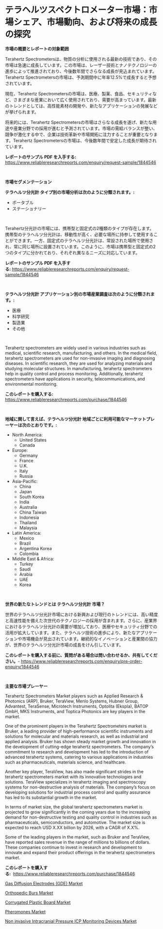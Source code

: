 <p><h1>テラヘルツスペクトロメーター市場：市場シェア、市場動向、および将来の成長の探究</h1></p><p><strong>市場の概要とレポートの対象範囲</strong></p>
<p><p>Terahertz Spectrometersは、物質の分析に使用される最新の技術であり、その市場は急速に成長しています。この市場は、レーザー技術とナノテクノロジーの進歩によって推進されており、今後数年間でさらなる成長が見込まれています。Terahertz Spectrometersの市場は、予測期間中に年率12.5%で成長すると予想されています。</p><p>現在、Terahertz Spectrometersの市場は、医療、製薬、食品、セキュリティなど、さまざまな産業において広く使用されており、需要が高まっています。最新のトレンドとしては、高性能素材の開発や、新たなアプリケーションの発展などが挙げられます。</p><p>将来的には、Terahertz Spectrometersの市場はさらなる成長を遂げ、新たな用途や産業分野での採用が進むと予測されています。市場の需給バランスが整い、競争が激化する中で、企業は技術革新や市場開拓に注力することが重要となります。Terahertz Spectrometersの市場は、今後数年間で安定した成長が期待されています。</p></p>
<p><strong>レポートのサンプル PDF を入手する:</strong> <a href="https://www.reliableresearchreports.com/enquiry/request-sample/1844546">https://www.reliableresearchreports.com/enquiry/request-sample/1844546</a></p>
<p>&nbsp;</p>
<p><strong>市場セグメンテーション</strong></p>
<p><strong>テラヘルツ分光計 タイプ別の市場分析は次のように分類されます。:</strong></p>
<p><ul><li>ポータブル</li><li>ステーショナリー</li></ul></p>
<p>&nbsp;</p>
<p><p>Terahertz分光計の市場には、携帯型と固定式の2種類のタイプが存在します。携帯型のテラヘルツ分光計は、移動性が高く、必要な場所に持参して使用することができます。一方、固定式のテラヘルツ分光計は、常設された場所で使用され、常に同じ場所に設置されています。このように、市場は携帯型と固定式の2つのタイプに分かれており、それぞれ異なるニーズに対応しています。</p></p>
<p><strong>レポートのサンプル PDF を入手する:</strong>&nbsp;<a href="https://www.reliableresearchreports.com/enquiry/request-sample/1844546">https://www.reliableresearchreports.com/enquiry/request-sample/1844546</a></p>
<p>&nbsp;</p>
<p><strong> テラヘルツ分光計 アプリケーション別の市場産業調査は次のように分類されます。:</strong></p>
<p><ul><li>医療</li><li>科学研究</li><li>製造業</li><li>その他</li></ul></p>
<p>&nbsp;</p>
<p><p>Terahertz spectrometers are widely used in various industries such as medical, scientific research, manufacturing, and others. In the medical field, terahertz spectrometers are used for non-invasive imaging and diagnosing diseases. In scientific research, they are used for analyzing materials and studying molecular structures. In manufacturing, terahertz spectrometers help in quality control and process monitoring. Additionally, terahertz spectrometers have applications in security, telecommunications, and environmental monitoring.</p></p>
<p><strong>このレポートを購入する:</strong>&nbsp; <a href="https://www.reliableresearchreports.com/purchase/1844546">https://www.reliableresearchreports.com/purchase/1844546</a></p>
<p>&nbsp;</p>
<p><strong>地域に関して言えば、テラヘルツ分光計 地域ごとに利用可能なマーケットプレーヤーは次のとおりです。:</strong></p>
<p><ul>
    <li>
        North America:
        <ul>
            <li>United States</li>
            <li>Canada</li>
        </ul>
    </li>
    <li>
        Europe:
        <ul>
            <li>Germany</li>
            <li>France</li>
            <li>U.K.</li>
            <li>Italy</li>
            <li>Russia</li>
        </ul>
    </li>
    <li>
        Asia-Pacific:
        <ul>
            <li>China</li>
            <li>Japan</li>
            <li>South Korea</li>
            <li>India</li>
            <li>Australia</li>
            <li>China Taiwan</li>
            <li>Indonesia</li>
            <li>Thailand</li>
            <li>Malaysia</li>
        </ul>
    </li>
    <li>
        Latin America:
        <ul>
            <li>Mexico</li>
            <li>Brazil</li>
            <li>Argentina Korea</li>
            <li>Colombia</li>
        </ul>
    </li>
    <li>
        Middle East & Africa:
        <ul>
            <li>Turkey</li>
            <li>Saudi</li>
            <li>Arabia</li>
            <li>UAE</li>
            <li>Korea</li>
        </ul>
    </li>
    </ul></p>
<p>&nbsp;</p>
<p><strong>世界の新たなトレンドとは テラヘルツ分光計 市場？</strong></p>
<p><p>世界のテラヘルツ分光計市場における新興および現行のトレンドには、高い精度と高速性能を備えた次世代のテクノロジーの採用が含まれます。さらに、産業界におけるテラヘルツ分光計の需要が増加しており、医療やセキュリティ分野での活用が拡大しています。また、テラヘルツ技術の進歩により、新たなアプリケーションや市場機会が見出されています。継続的なイノベーションと産業間の協力が、世界のテラヘルツ分光計市場の成長をけん引しています。</p></p>
<p><strong>このレポートを購入する前に、質問がある場合は問い合わせるか、共有してください。</strong>- <a href="https://www.reliableresearchreports.com/enquiry/pre-order-enquiry/1844546">https://www.reliableresearchreports.com/enquiry/pre-order-enquiry/1844546</a></p>
<p>&nbsp;</p>
<p><strong>主要な市場プレーヤー</strong></p>
<p><p>Terahertz Spectrometers Market players such as Applied Research & Photonics (ARP), Bruker, TeraView, Menlo Systems, Hubner Group, Advantest, TeraSense, Microtech Instruments, Optolita (Ekspla), BATOP GmbH, MKS Instruments, and Toptica Photonics are key players in the market.</p><p>One of the prominent players in the Terahertz Spectrometers market is Bruker, a leading provider of high-performance scientific instruments and solutions for molecular and materials research, as well as industrial and applied analysis. Bruker has shown steady market growth and innovation in the development of cutting-edge terahertz spectrometers. The company’s commitment to research and development has led to the introduction of advanced terahertz systems, catering to various applications in industries such as pharmaceuticals, materials science, and healthcare.</p><p>Another key player, TeraView, has also made significant strides in the terahertz spectrometers market with its innovative technologies and solutions. TeraView specializes in terahertz imaging and spectroscopy systems for non-destructive analysis of materials. The company’s focus on developing solutions for industrial process control and quality assurance has led to its substantial growth in the market.</p><p>In terms of market size, the global terahertz spectrometers market is projected to grow significantly in the coming years due to the increasing demand for non-destructive testing and quality control in industries such as pharmaceuticals, semiconductors, and automotive. The market size is expected to reach USD X.XX billion by 2026, with a CAGR of X.X%.</p><p>Some of the leading players in the market, such as Bruker and TeraView, have reported sales revenue in the range of millions to billions of dollars. These companies continue to invest in research and development to innovate and expand their product offerings in the terahertz spectrometers market.</p></p>
<p><strong>このレポートを購入する:</strong>&nbsp;&nbsp;<a href="https://www.reliableresearchreports.com/purchase/1844546">https://www.reliableresearchreports.com/purchase/1844546</a></p>
<p><p><a href="https://copper-carbon-84f.notion.site/Gas-Diffusion-Electrodes-GDE-Market-Offer-Valuable-Insights-into-Market-Size-Market-Share-Market-bb0c5354a1bd4feca730a1f162a5c1b0">Gas Diffusion Electrodes (GDE) Market</a></p><p><a href="https://cedar-agate-3da.notion.site/Orthopedic-Burs-Market-Size-Evaluating-its-Market-Trends-Growth-and-Projections-2024-2031-4079ec332cff43439102931ec4728e5a">Orthopedic Burs Market</a></p><p><a href="https://view.publitas.com/reportprime-1/corrugated-plastic-board-market-size-evaluating-its-market-trends-growth-and-projections-2024-2031/">Corrugated Plastic Board Market</a></p><p><a href="https://view.publitas.com/reportprime-1/pheromones-market-offers-provide-insightful-data-for-the-time-period-from-2024-to-2031-and-also-provide-analysis-based-on-application-type-and-region/">Pheromones Market</a></p><p><a href="https://github.com/Sarissaschmalingtr6fz2739/Market-Research-Report-List-1/blob/main/non-invasive-intracranial-pressure-icp-monitoring-devices-market.md">Non invasive Intracranial Pressure ICP Monitoring Devices Market</a></p></p>
